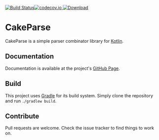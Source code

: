 [![Build Status](https://travis-ci.org/sargunster/CakeParse.svg?branch=master)](https://travis-ci.org/sargunster/CakeParse)[![codecov.io](https://codecov.io/github/sargunster/CakeParse/coverage.svg?branch=master)](https://codecov.io/github/sargunster/CakeParse?branch=master)[ ![Download](https://api.bintray.com/packages/sargunster/maven/CakeParse/images/download.svg) ](https://bintray.com/sargunster/maven/CakeParse/_latestVersion)

# CakeParse

CakeParse is a simple parser combinator library for [Kotlin](https://kotlinlang.org/).

## Documentation

Documentation is available at the project's [GitHub Page](http://sargunvohra.me/CakeParse).

## Build

This project uses [Gradle](http://gradle.org) for its build system. Simply clone the repository and run `./gradlew build`.

## Contribute

Pull requests are welcome. Check the issue tracker to find things to work on.
